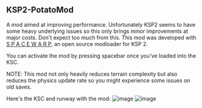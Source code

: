 ## KSP2-PotatoMod
A mod aimed at improving performance. Unfortunately KSP2 seems to have some heavy underlying issues so this only brings minor improvements at major costs. Don't expect too much from this.
This mod was developed with [S P A C E  W A R P](https://github.com/X606/SpaceWarp), an open source modloader for KSP 2.

You can activate the mod by pressing spacebar once you've loaded into the KSC.

NOTE: This mod not only heavily reduces terrain complexity but also reduces the physics update rate so you might experience some issues on old saves.

Here's the KSC and runway with the mod:
![image](https://user-images.githubusercontent.com/54477532/221343844-15568e7a-e2c4-4e81-b579-7d4a1bcec835.png)
![image](https://user-images.githubusercontent.com/54477532/221344182-026da79f-fc65-4a2c-8bbf-98efbf5416d7.png)
